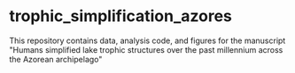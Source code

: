 # trophic_simplification_azores
This repository contains data, analysis code, and figures for the manuscript "Humans simplified lake trophic structures over the past millennium across the Azorean archipelago"
